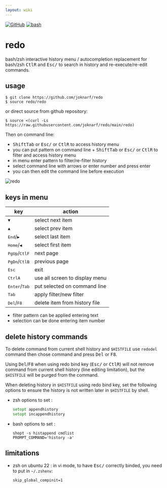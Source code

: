```yaml
---
layout: wiki
---
```

<style>
.container {                                                                                      max-width: 1300px;
}
</style>
[![GitHub](https://img.shields.io/badge/GitHub-joknarf%2Fredo-black?logo=github)](https://github.com/joknarf/redo)
[![bash](https://img.shields.io/badge/shell-bash%20zsh%20-blue.svg)]()

# redo
bash/zsh interactive history menu / autocompletion
replacement for bash/zsh <kbd>Ctl</kbd><kbd>R</kbd> and <kbd>Esc</kbd><kbd>/</kbd> to search in history and re-execute/re-edit commands.

## usage

```shell
$ git clone https://github.com/joknarf/redo
$ source redo/redo
```
or direct source from github repository:
```shell
$ source <(curl -Ls https://raw.githubusercontent.com/joknarf/redo/main/redo)
```

Then on command line:  

* <kbd>Shift</kbd><kbd>Tab</kbd> or <kbd>Esc</kbd><kbd>/</kbd> or <kbd>Ctl</kbd><kbd>R</kbd> to access history menu
* you can put pattern on command line + <kbd>Shift</kbd><kbd>Tab</kbd> or <kbd>Esc</kbd><kbd>/</kbd> or <kbd>Ctl</kbd><kbd>R</kbd> to filter and access history menu
* in menu enter pattern to filter/re-filter history
* select command line with arrows or enter number and press enter
* you can then edit the command line before execution

![redo](https://github.com/joknarf/redo/assets/10117818/125a2e72-0a89-4c67-bac6-2276813cff68)

## keys in menu

|key                             | action                                                |
|--------------------------------|-------------------------------------------------------|
|<kbd>▼</kbd>                    | select next item                                      | 
|<kbd>▲</kbd>                    | select prev item                                      |
|<kbd>End</kbd>/<kbd>▶</kbd>     | select last item                                      |
|<kbd>Home</kbd>/<kbd>◀</kbd>    | select first item                                     | 
|<kbd>PgUp</kbd>/<kbd>Ctl</kbd><kbd>F</kbd>| next page                                   |
|<kbd>PgDn</kbd>/<kbd>Ctl</kbd><kbd>B</kbd>| previous page                               |
|<kbd>Esc</kbd>                  | exit                                                  |
|<kbd>Ctrl</kbd><kbd>A</kbd>     | use all screen to display menu                        |
|<kbd>Enter</kbd>/<kbd>Tab</kbd> | put selected on command line                          |
|<kbd>Tab</kbd>                  | apply filter/new filter                               |
|<kbd>Del</kbd>/<kbd>F8</kbd>    | delete item from history file                         |

* filter pattern can be applied entering text
* selection can be done entering item number

## delete history commands

To delete command from current shell history and `$HISTFILE` use `redodel` command then chose command and press <kbd>Del</kbd> or <kbd>F8</kbd>.  

Using <kbd>Del</kbd>/<kbd>F8</kbd> when using redo bind key (<kbd>Esc</kbd><kbd>/</kbd> or <kbd>Ctl</kbd><kbd>R</kbd>) will not remove command from current shell history (line editing limitation), but the `$HISTFILE` will be purged from the command.  

When deleting history in `$HISTFILE` using redo bind key, set the following options to ensure the history is not written later in `$HISTFILE` by shell.

* zsh options to set :
  ```zsh
  setopt appendhistory
  setopt incappendhistory
  ```

* bash options to set :
  ```
  shopt -s histappend cmdlist
  PROMPT_COMMAND='history -a'
  ```

## limitations

* zsh on ubuntu 22 : in vi mode, to have <kbd>Esc</kbd><kbd>/</kbd> correctly binded, you need to put in `~/.zshenv`:
  ```
  skip_global_compinit=1
  ```
